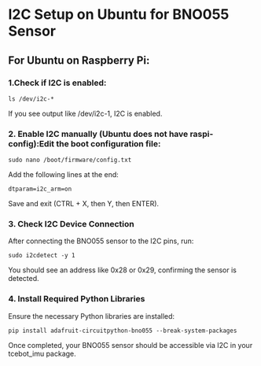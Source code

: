 # I2C Setup on Ubuntu for BNO055 Sensor

## For Ubuntu on Raspberry Pi:

### 1.Check if I2C is enabled:

```
ls /dev/i2c-*
```

If you see output like /dev/i2c-1, I2C is enabled.

### 2. Enable I2C manually (Ubuntu does not have raspi-config):Edit the boot configuration file:
```
sudo nano /boot/firmware/config.txt
```

Add the following lines at the end:
```
dtparam=i2c_arm=on
```

Save and exit (CTRL + X, then Y, then ENTER).

### 3. Check I2C Device Connection

After connecting the BNO055 sensor to the I2C pins, run:
```
sudo i2cdetect -y 1
```
You should see an address like 0x28 or 0x29, confirming the sensor is detected.

### 4. Install Required Python Libraries

Ensure the necessary Python libraries are installed:
```
pip install adafruit-circuitpython-bno055 --break-system-packages
```
Once completed, your BNO055 sensor should be accessible via I2C in your tcebot_imu package.
